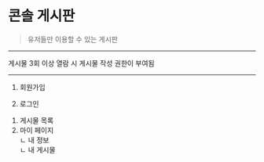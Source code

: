 # 콘솔 게시판 
> 유저들만 이용할 수 있는 게시판 <br>

---

게시물 3회 이상 열람 시 게시물 작성 권한이 부여됨 <br>

---

1. 회원가입

2. 로그인
  1) 게시물 목록
  2) 마이 페이지<br>
     ㄴ 내 정보<br>
     ㄴ 내 게시물
